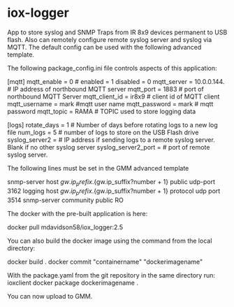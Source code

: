 # iox-logger
App to store syslog and SNMP Traps from IR 8x9 devices permanent to USB flash.  Also can remotely configure remote syslog server and syslog via MQTT.  The default config can be used with the following advanced template.


The following package_config.ini file controls aspects of this application:

[mqtt] mqtt_enable = 0 # enabled = 1 disabled = 0
mqtt_server = 10.0.0.144. # IP address of northbound MQTT server
mqtt_port = 1883 # port of northbound MQTT Server
mqtt_client_id = ir8x9 # client id of MQTT client
mqtt_username = mark #mqtt user name
mqtt_password = mark # mqtt password
mqtt_topic = RAMA # TOPIC used to store logging data

[logs]
rotate_days = 1 # Number of days before rotating logs to a new log file
num_logs = 5 # number of logs to store on the USB Flash drive
syslog_server2 = # IP address if sending logs to a remote syslog server. Blank if no other syslog server
syslog_server2_port = # port of remote syslog server.

The following lines must be set in the GMM advanced template

snmp-server host ${gw.ip_prefix}.${gw.ip_suffix?number + 1} public udp-port 3162
logging host ${gw.ip_prefix}.${gw.ip_suffix?number + 1} protocol udp port 3514
snmp-server community public RO

The docker with the pre-built application is here:

docker pull mdavidson58/iox_logger:2.5

You can also build the docker image using the command from the local directory:

docker build . 
docker commit "containername" "dockerimagename"


With the package.yaml from the git repository in the same directory run:
ioxclient docker package dockerimagename .

You can now upload to GMM.
